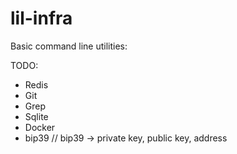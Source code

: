 # lil-infra

Basic command line utilities:

TODO:

- Redis
- Git
- Grep
- Sqlite
- Docker
- bip39 // bip39 -> private key, public key, address
